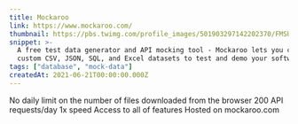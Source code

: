 ```yaml
---
title: Mockaroo
link: https://www.mockaroo.com/
thumbnail: https://pbs.twimg.com/profile_images/501903297142202370/FMSUktfc_400x400.png
snippet: >-
  A free test data generator and API mocking tool - Mockaroo lets you create
  custom CSV, JSON, SQL, and Excel datasets to test and demo your software.
tags: ["database", "mock-data"]
createdAt: 2021-06-21T00:00:00.000Z
---
```

No daily limit on the number of files downloaded from the browser
200 API requests/day
1x speed
Access to all of features
Hosted on mockaroo.com